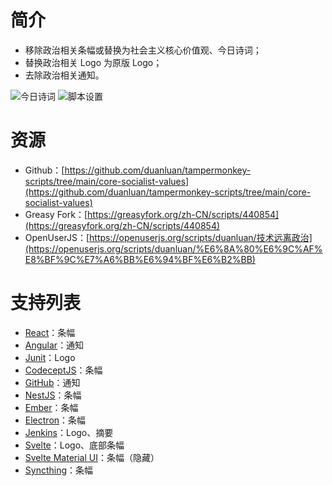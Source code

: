# 简介

* 移除政治相关条幅或替换为社会主义核心价值观、今日诗词；
* 替换政治相关 Logo 为原版 Logo；
* 去除政治相关通知。

![今日诗词](https://user-images.githubusercontent.com/14957667/189292651-e3e7f805-b67a-4c14-94d2-633b3e7259bc.png)
![脚本设置](https://user-images.githubusercontent.com/14957667/189288306-c039bdd7-befe-4d15-90f1-d74d43ec0aef.png)

# 资源

* Github：[https://github.com/duanluan/tampermonkey-scripts/tree/main/core-socialist-values](https://github.com/duanluan/tampermonkey-scripts/tree/main/core-socialist-values)
* Greasy Fork：[https://greasyfork.org/zh-CN/scripts/440854](https://greasyfork.org/zh-CN/scripts/440854)
* OpenUserJS：[https://openuserjs.org/scripts/duanluan/技术远离政治](https://openuserjs.org/scripts/duanluan/%E6%8A%80%E6%9C%AF%E8%BF%9C%E7%A6%BB%E6%94%BF%E6%B2%BB)

# 支持列表

* [React](https://reactjs.org/)：条幅
* [Angular](https://angular.io/)：通知
* [Junit](https://junit.org/junit5/)：Logo
* [CodeceptJS](https://codecept.io/)：条幅
* [GitHub](https://github.com/)：通知
* [NestJS](https://docs.nestjs.com/)：条幅
* [Ember](https://emberjs.com/)：条幅
* [Electron](https://www.electronjs.org/)：条幅
* [Jenkins](https://www.jenkins.io/)：Logo、摘要
* [Svelte](https://svelte.dev/)：Logo、底部条幅
* [Svelte Material UI](https://sveltematerialui.com/)：条幅（隐藏）
* [Syncthing](https://syncthing.net/)：条幅

